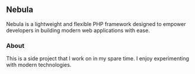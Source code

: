 ## Nebula

Nebula is a lightweight and flexible PHP framework designed to empower developers in building modern web applications with ease.


### About
This is a side project that I work on in my spare time. I enjoy experimenting with modern technologies.
